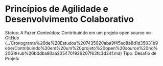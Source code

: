 # Princípios de Agilidade e Desenvolvimento Colaborativo

Status: A Fazer
Conteúdos: Contribuindo em um projeto open source no GitHub (../Cronograma%20de%20Estudos%207435020aba9f45ad8a8d1d35031b9ebe/Contribuindo%20em%20um%20projeto%20open%20source%20no%20GitHub%20bddba80aa2354701929207f63fc3d34f.md)
Tipo: Desafio de Projeto
